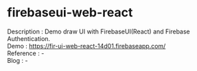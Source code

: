 # firebaseui-web-react

Description : Demo draw UI with FirebaseUI(React) and Firebase Authentication. </br>
Demo : https://fir-ui-web-react-14d01.firebaseapp.com/ </br>
Reference : - </br>
Blog : - </br>

